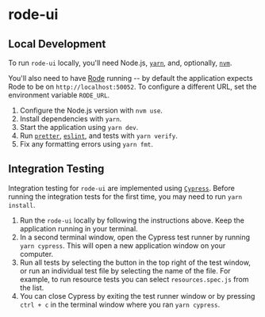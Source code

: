 # rode-ui

## Local Development

To run `rode-ui` locally, you'll need Node.js, [`yarn`](https://yarnpkg.com/), and, optionally, [`nvm`](https://github.com/nvm-sh/nvm).

You'll also need to have [Rode](https://github.com/rode/rode) running -- by default the application expects Rode to be on `http://localhost:50052`.
To configure a different URL, set the environment variable `RODE_URL`.

1. Configure the Node.js version with `nvm use`.
1. Install dependencies with `yarn`.
1. Start the application using `yarn dev`.
1. Run [`pretter`](https://prettier.io/), [`eslint`](https://eslint.org/), and tests with `yarn verify`.
1. Fix any formatting errors using `yarn fmt`.

## Integration Testing

Integration testing for `rode-ui` are implemented using [`Cypress`](https://www.cypress.io/). Before running the integration tests for the first time, you may need to run `yarn install`.
1. Run the `rode-ui` locally by following the instructions above. Keep the application running in your terminal.
1. In a second terminal window, open the Cypress test runner by running `yarn cypress`. This will open a new application window on your computer.
1. Run all tests by selecting the button in the top right of the test window, or run an individual test file by selecting the name of the file. For example, to run resource tests you can select `resources.spec.js` from the list.
1. You can close Cypress by exiting the test runner window or by pressing `ctrl + c` in the terminal window where you ran `yarn cypress`.